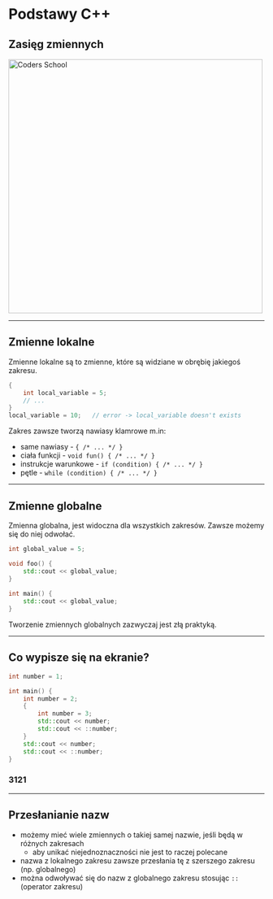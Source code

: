 <!-- .slide: data-background="#111111" -->

# Podstawy C++

## Zasięg zmiennych

<a href="https://coders.school">
    <img width="500" data-src="../img/coders_school_logo.png" alt="Coders School" class="plain">
</a>

___

## Zmienne lokalne

Zmienne lokalne są to zmienne, które są widziane w obrębię jakiegoś zakresu.
<!-- .element: class="fragment fade-in" -->

```cpp
{
    int local_variable = 5;
    // ...
}
local_variable = 10;   // error -> local_variable doesn't exists
```
<!-- .element: class="fragment fade-in" -->

Zakres zawsze tworzą nawiasy klamrowe m.in: <!-- .element: class="fragment fade-in" -->

* <!-- .element: class="fragment fade-in" --> same nawiasy - <code>{ /* ... */ }</code>
* <!-- .element: class="fragment fade-in" --> ciała funkcji - <code>void fun() { /* ... */ }</code>
* <!-- .element: class="fragment fade-in" --> instrukcje warunkowe - <code>if (condition) { /* ... */ }</code>
* <!-- .element: class="fragment fade-in" --> pętle - <code>while (condition) { /* ... */ }</code>

___

## Zmienne globalne

Zmienna globalna, jest widoczna dla wszystkich zakresów. Zawsze możemy się do niej odwołać.
<!-- .element: class="fragment fade-in" -->

```cpp
int global_value = 5;

void foo() {
    std::cout << global_value;
}
  
int main() {
    std::cout << global_value;
}
```
<!-- .element: class="fragment fade-in" -->

Tworzenie zmiennych globalnych zazwyczaj jest złą praktyką.
<!-- .element: class="fragment fade-in" -->

___

## Co wypisze się na ekranie?

```cpp
int number = 1;

int main() {
    int number = 2;
    {
        int number = 3;
        std::cout << number;
        std::cout << ::number;
    }
    std::cout << number;
    std::cout << ::number;
}
```
<!-- .element: class="fragment fade-in" -->

### 3121
<!-- .element: class="fragment fade-in" -->

___

## Przesłanianie nazw

* <!-- .element: class="fragment fade-in" --> możemy mieć wiele zmiennych o takiej samej nazwie, jeśli będą w różnych zakresach
  * <!-- .element: class="fragment fade-in" --> aby unikać niejednoznaczności nie jest to raczej polecane
* <!-- .element: class="fragment fade-in" --> nazwa z lokalnego zakresu zawsze przesłania tę z szerszego zakresu (np. globalnego)
* <!-- .element: class="fragment fade-in" --> można odwoływać się do nazw z globalnego zakresu stosując <code>::</code> (operator zakresu)
